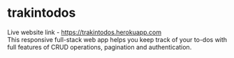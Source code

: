# trakintodos
Live website link - https://trakintodos.herokuapp.com <br/>
This responsive full-stack web app helps you keep track of your to-dos with full features of CRUD operations, pagination and authentication.
